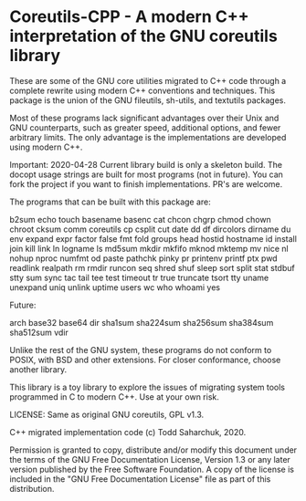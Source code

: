 # Coreutils-CPP - A modern C++ interpretation of the GNU coreutils library

These are some of the GNU core utilities migrated to C++ code through a 
complete rewrite using modern C++ conventions and techniques.  This package
is the union of the GNU fileutils, sh-utils, and textutils packages.

Most of these programs lack significant advantages over their Unix
and GNU counterparts, such as greater speed, additional options, and fewer
arbitrary limits.  The only advantage is the implementations are developed
using modern C++.

Important: 
2020-04-28 Current library build is only a skeleton build.  The docopt usage
strings are built for most programs (not in future).  You can fork the project if you want to
finish implementations.  PR's are welcome.

The programs that can be built with this package are:

  b2sum echo touch basename basenc cat chcon chgrp chmod chown chroot 
  cksum comm coreutils cp csplit cut date dd df dircolors dirname du 
  env expand expr factor false fmt fold groups head hostid hostname
  id install join kill link ln logname ls md5sum mkdir mkfifo mknod 
  mktemp mv nice nl nohup nproc numfmt od paste pathchk pinky pr 
  printenv printf ptx pwd readlink realpath rm rmdir runcon seq shred 
  shuf sleep sort split stat stdbuf stty sum sync tac tail tee test 
  timeout tr true truncate tsort tty uname unexpand uniq unlink uptime
  users wc who whoami yes
  
Future:

  arch base32 base64 dir sha1sum sha224sum sha256sum sha384sum sha512sum
  vdir  
  
Unlike the rest of the GNU system, these programs do not conform to
POSIX, with BSD and other extensions.  For closer conformance, choose another 
library.

This library is a toy library to explore the issues of migrating system tools
programmed in C to modern C++.  Use at your own risk.

LICENSE: Same as original GNU coreutils, GPL v1.3.

C++ migrated implementation code (c) Todd Saharchuk, 2020.

Permission is granted to copy, distribute and/or modify this document
under the terms of the GNU Free Documentation License, Version 1.3 or
any later version published by the Free Software Foundation.  A copy 
of the license is included in the "GNU Free Documentation License" 
file as part of this distribution.
